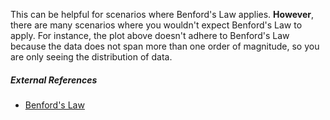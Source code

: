 This can be helpful for scenarios where Benford's Law applies. **However**, there are many scenarios where you wouldn't expect Benford's Law to apply. For instance, the plot above doesn't adhere to Benford's Law because the data does not span more than one order of magnitude, so you are only seeing the distribution of data.

##### External References

-   [Benford's Law](https://en.wikipedia.org/wiki/Benford%27s_law)

